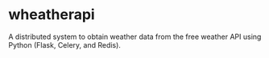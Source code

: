 # wheatherapi
A distributed system to obtain weather data from the free weather API using Python (Flask, Celery, and Redis).
